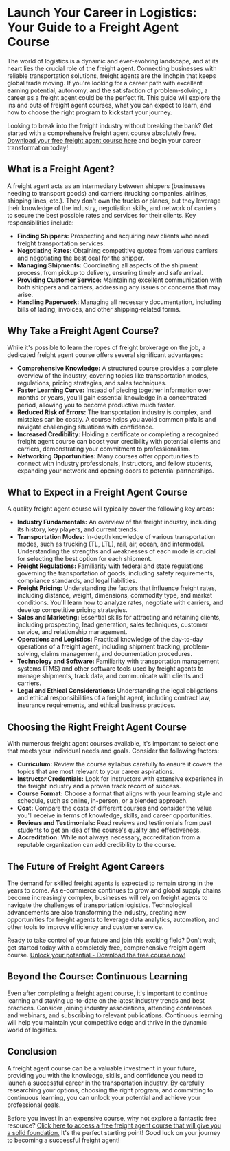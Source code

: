 # Launch Your Career in Logistics: Your Guide to a Freight Agent Course

The world of logistics is a dynamic and ever-evolving landscape, and at its heart lies the crucial role of the freight agent. Connecting businesses with reliable transportation solutions, freight agents are the linchpin that keeps global trade moving. If you're looking for a career path with excellent earning potential, autonomy, and the satisfaction of problem-solving, a career as a freight agent could be the perfect fit. This guide will explore the ins and outs of freight agent courses, what you can expect to learn, and how to choose the right program to kickstart your journey.

Looking to break into the freight industry without breaking the bank? Get started with a comprehensive freight agent course absolutely free.  [Download your free freight agent course here](https://udemywork.com/freight-agent-course) and begin your career transformation today!

## What is a Freight Agent?

A freight agent acts as an intermediary between shippers (businesses needing to transport goods) and carriers (trucking companies, airlines, shipping lines, etc.). They don't own the trucks or planes, but they leverage their knowledge of the industry, negotiation skills, and network of carriers to secure the best possible rates and services for their clients. Key responsibilities include:

*   **Finding Shippers:** Prospecting and acquiring new clients who need freight transportation services.
*   **Negotiating Rates:** Obtaining competitive quotes from various carriers and negotiating the best deal for the shipper.
*   **Managing Shipments:** Coordinating all aspects of the shipment process, from pickup to delivery, ensuring timely and safe arrival.
*   **Providing Customer Service:** Maintaining excellent communication with both shippers and carriers, addressing any issues or concerns that may arise.
*   **Handling Paperwork:** Managing all necessary documentation, including bills of lading, invoices, and other shipping-related forms.

## Why Take a Freight Agent Course?

While it's possible to learn the ropes of freight brokerage on the job, a dedicated freight agent course offers several significant advantages:

*   **Comprehensive Knowledge:** A structured course provides a complete overview of the industry, covering topics like transportation modes, regulations, pricing strategies, and sales techniques.
*   **Faster Learning Curve:** Instead of piecing together information over months or years, you'll gain essential knowledge in a concentrated period, allowing you to become productive much faster.
*   **Reduced Risk of Errors:** The transportation industry is complex, and mistakes can be costly. A course helps you avoid common pitfalls and navigate challenging situations with confidence.
*   **Increased Credibility:** Holding a certificate or completing a recognized freight agent course can boost your credibility with potential clients and carriers, demonstrating your commitment to professionalism.
*   **Networking Opportunities:** Many courses offer opportunities to connect with industry professionals, instructors, and fellow students, expanding your network and opening doors to potential partnerships.

## What to Expect in a Freight Agent Course

A quality freight agent course will typically cover the following key areas:

*   **Industry Fundamentals:** An overview of the freight industry, including its history, key players, and current trends.
*   **Transportation Modes:**  In-depth knowledge of various transportation modes, such as trucking (TL, LTL), rail, air, ocean, and intermodal. Understanding the strengths and weaknesses of each mode is crucial for selecting the best option for each shipment.
*   **Freight Regulations:**  Familiarity with federal and state regulations governing the transportation of goods, including safety requirements, compliance standards, and legal liabilities.
*   **Freight Pricing:** Understanding the factors that influence freight rates, including distance, weight, dimensions, commodity type, and market conditions. You'll learn how to analyze rates, negotiate with carriers, and develop competitive pricing strategies.
*   **Sales and Marketing:**  Essential skills for attracting and retaining clients, including prospecting, lead generation, sales techniques, customer service, and relationship management.
*   **Operations and Logistics:**  Practical knowledge of the day-to-day operations of a freight agent, including shipment tracking, problem-solving, claims management, and documentation procedures.
*   **Technology and Software:**  Familiarity with transportation management systems (TMS) and other software tools used by freight agents to manage shipments, track data, and communicate with clients and carriers.
*   **Legal and Ethical Considerations:** Understanding the legal obligations and ethical responsibilities of a freight agent, including contract law, insurance requirements, and ethical business practices.

## Choosing the Right Freight Agent Course

With numerous freight agent courses available, it's important to select one that meets your individual needs and goals. Consider the following factors:

*   **Curriculum:** Review the course syllabus carefully to ensure it covers the topics that are most relevant to your career aspirations.
*   **Instructor Credentials:** Look for instructors with extensive experience in the freight industry and a proven track record of success.
*   **Course Format:** Choose a format that aligns with your learning style and schedule, such as online, in-person, or a blended approach.
*   **Cost:** Compare the costs of different courses and consider the value you'll receive in terms of knowledge, skills, and career opportunities.
*   **Reviews and Testimonials:** Read reviews and testimonials from past students to get an idea of the course's quality and effectiveness.
*   **Accreditation:** While not always necessary, accreditation from a reputable organization can add credibility to the course.

## The Future of Freight Agent Careers

The demand for skilled freight agents is expected to remain strong in the years to come.  As e-commerce continues to grow and global supply chains become increasingly complex, businesses will rely on freight agents to navigate the challenges of transportation logistics. Technological advancements are also transforming the industry, creating new opportunities for freight agents to leverage data analytics, automation, and other tools to improve efficiency and customer service.

Ready to take control of your future and join this exciting field?  Don't wait, get started today with a completely free, comprehensive freight agent course. [Unlock your potential - Download the free course now!](https://udemywork.com/freight-agent-course)

## Beyond the Course: Continuous Learning

Even after completing a freight agent course, it's important to continue learning and staying up-to-date on the latest industry trends and best practices. Consider joining industry associations, attending conferences and webinars, and subscribing to relevant publications. Continuous learning will help you maintain your competitive edge and thrive in the dynamic world of logistics.

## Conclusion

A freight agent course can be a valuable investment in your future, providing you with the knowledge, skills, and confidence you need to launch a successful career in the transportation industry. By carefully researching your options, choosing the right program, and committing to continuous learning, you can unlock your potential and achieve your professional goals.

Before you invest in an expensive course, why not explore a fantastic free resource? [Click here to access a free freight agent course that will give you a solid foundation.](https://udemywork.com/freight-agent-course) It's the perfect starting point! Good luck on your journey to becoming a successful freight agent!
